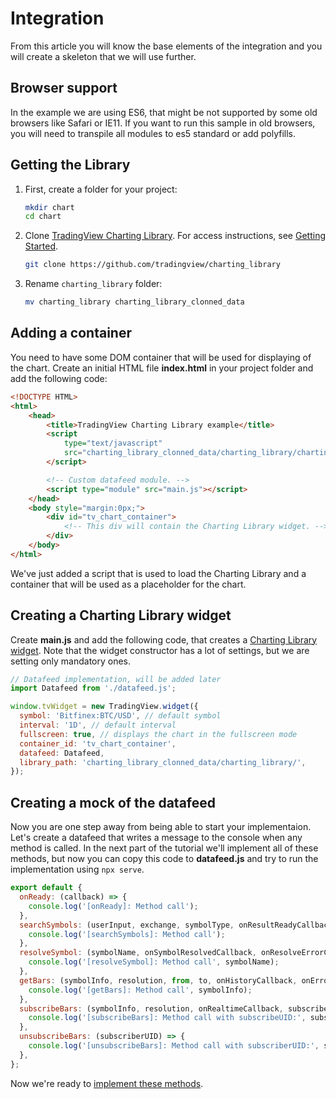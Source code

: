 # Integration

From this article you will know the base elements of the integration and you will create a skeleton that we will use further.

## Browser support

In the example we are using ES6, that might be not supported by some old browsers like Safari or IE11. If you want to run this sample in old browsers, you will need to transpile all modules to es5 standard or add polyfills.

## Getting the Library

1. First, create a folder for your project:

    ```bash
    mkdir chart
    cd chart
    ```
1. Clone [TradingView Charting Library][library-url]. For access instructions, see [Getting Started](getting-started.md).

    ```bash
    git clone https://github.com/tradingview/charting_library
    ```
1. Rename `charting_library` folder:

    ```bash
    mv charting_library charting_library_clonned_data
    ```

## Adding a container

You need to have some DOM container that will be used for displaying of the chart.
Create an initial HTML file **index.html** in your project folder and add the following code:

```html
<!DOCTYPE HTML>
<html>
    <head>
        <title>TradingView Charting Library example</title>
        <script
            type="text/javascript"
            src="charting_library_clonned_data/charting_library/charting_library.min.js">
        </script>

        <!-- Custom datafeed module. -->
        <script type="module" src="main.js"></script>
    </head>
    <body style="margin:0px;">
        <div id="tv_chart_container">
            <!-- This div will contain the Charting Library widget. -->
        </div>
    </body>
</html>
```

We've just added a script that is used to load the Charting Library and a container that will be used as a placeholder for the chart.

## Creating a Charting Library widget

Create **main.js** and add the following code, that creates a [Charting Library widget][widget-docs-url]. Note that the widget constructor has a lot of settings, but we are setting only mandatory ones.

```javascript
// Datafeed implementation, will be added later
import Datafeed from './datafeed.js';

window.tvWidget = new TradingView.widget({
  symbol: 'Bitfinex:BTC/USD', // default symbol
  interval: '1D', // default interval
  fullscreen: true, // displays the chart in the fullscreen mode
  container_id: 'tv_chart_container',
  datafeed: Datafeed,
  library_path: 'charting_library_clonned_data/charting_library/',
});
```

## Creating a mock of the datafeed

Now you are one step away from being able to start your implementaion. Let's create a datafeed that writes a message to the console when any method is called. In the next part of the tutorial we'll implement all of these methods, but now you can copy this code to **datafeed.js** and try to run the implementation using `npx serve`.

```javascript
export default {
  onReady: (callback) => {
    console.log('[onReady]: Method call');
  },
  searchSymbols: (userInput, exchange, symbolType, onResultReadyCallback) => {
    console.log('[searchSymbols]: Method call');
  },
  resolveSymbol: (symbolName, onSymbolResolvedCallback, onResolveErrorCallback) => {
    console.log('[resolveSymbol]: Method call', symbolName);
  },
  getBars: (symbolInfo, resolution, from, to, onHistoryCallback, onErrorCallback, firstDataRequest) => {
    console.log('[getBars]: Method call', symbolInfo);
  },
  subscribeBars: (symbolInfo, resolution, onRealtimeCallback, subscribeUID, onResetCacheNeededCallback) => {
    console.log('[subscribeBars]: Method call with subscribeUID:', subscribeUID);
  },
  unsubscribeBars: (subscriberUID) => {
    console.log('[unsubscribeBars]: Method call with subscriberUID:', subscriberUID);
  },
};
```

Now we're ready to [implement these methods](datafeed-implementation.md).

[library-url]: https://github.com/tradingview/charting_library/
[widget-docs-url]: https://github.com/tradingview/charting_library/wiki/Widget-Constructor

